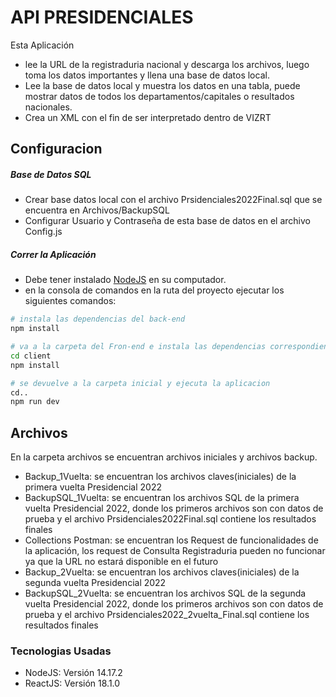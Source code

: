 # API PRESIDENCIALES

Esta Aplicación

 - lee la URL de la registraduria nacional y descarga los archivos, luego toma los datos importantes y llena una base de datos local.
 - Lee la base de datos local y muestra los datos en una tabla, puede mostrar datos de todos los departamentos/capitales o resultados nacionales.
 - Crea un XML con el fin de ser interpretado dentro de VIZRT

## Configuracion

##### Base de Datos SQL

 - Crear base datos local con el archivo Prsidenciales2022Final.sql que se encuentra en Archivos/BackupSQL
 - Configurar Usuario y Contraseña de esta base de datos en el archivo Config.js

##### Correr la Aplicación

 - Debe tener instalado [NodeJS](https://nodejs.org/es/download/) en su computador.
 - en la consola de comandos en la ruta del proyecto ejecutar los siguientes comandos:
 
```bash
# instala las dependencias del back-end
npm install

# va a la carpeta del Fron-end e instala las dependencias correspondientes
cd client
npm install

# se devuelve a la carpeta inicial y ejecuta la aplicacion
cd..
npm run dev

```

## Archivos

En la carpeta archivos se encuentran archivos iniciales y archivos backup.
 - Backup_1Vuelta: se encuentran los archivos claves(iniciales) de la primera vuelta Presidencial 2022
 - BackupSQL_1Vuelta: se encuentran los archivos SQL de la primera vuelta Presidencial 2022, donde los primeros archivos son con datos de prueba y el archivo Prsidenciales2022Final.sql contiene los resultados finales
 - Collections Postman: se encuentran los Request de funcionalidades de la aplicación, los request de Consulta Registraduria pueden no funcionar ya que la URL no estará disponible en el futuro
 - Backup_2Vuelta: se encuentran los archivos claves(iniciales) de la segunda vuelta Presidencial 2022
 - BackupSQL_2Vuelta: se encuentran los archivos SQL de la segunda vuelta Presidencial 2022, donde los primeros archivos son con datos de prueba y el archivo Prsidenciales2022_2vuelta_Final.sql contiene los resultados finales


### Tecnologias Usadas

 - NodeJS: Versión 14.17.2
 - ReactJS: Versión 18.1.0
 